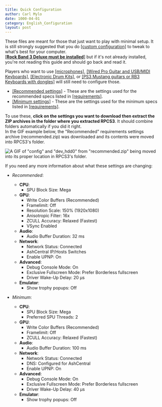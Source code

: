 ```yaml
---
title: Quick Configuration
author: Carl Mylo
date: 1000-04-01
category: English_Configuration
layout: post
---
```


These files are meant for those that just want to play with minimal setup. It is still strongly suggested that you do [[custom configuration]](https://github.com/hmxmilohax/rb3-pc/tree/main#custom-configuration) to tweak to what's best for your computer.  
[[**Rock Band 3 Deluxe must be installed**]](https://rb3dx.neocities.org/) but if it's not already installed, you're not reading this guide and should go back and read it.  

Players who want to use [[microphones]](https://hmxmilohax.github.io/rb3-pc/english/customconfiguration#audio), [[Wired Pro Guitar and USB/MIDI Keyboards]](https://hmxmilohax.github.io/rb3-pc/english/customconfiguration#io), [[Electronic Drum Kits]](https://hmxmilohax.github.io/rb3-pc/english/customconfiguration#io), or [[PS3 Mustang guitars or RB3 Keyboards with dongles]](https://hmxmilohax.github.io/rb3-pc/english/passthroughdevices/) will still need to configure those.

* [[Recommended settings]](https://github.com/hmxmilohax/rb3-pc/raw/main/config/customconfig/recommended.zip) - These are the settings used for the recommended specs listed in [[requirements]](https://hmxmilohax.github.io/rb3-pc/english/requirements/).
* [[Minimum settings]](https://github.com/hmxmilohax/rb3-pc/raw/main/config/customconfig/minimum.zip) - These are the settings used for the minimum specs listed in [[requirements]](https://hmxmilohax.github.io/rb3-pc/english/requirements/).


To use these, **click on the settings you want to download then extract the ZIP archives in the folder where you extracted RPCS3**. It should combine folders automatically if you did it right.  
In the GIF example below, the "Recommended" requirements settings archive (recommended.zip) was downloaded and its contents were moved into RPCS3's folder.

![A GIF of "config" and "dev_hdd0" from "recommended.zip" being moved into its proper location in RPCS3's folder.](https://raw.githubusercontent.com/hmxmilohax/rb3-pc/main/assets/images/cust/quickconf.gif "Recommended.zip")

If you need any more information about what these settings are changing:

* *Recommended*:  
	- **CPU**:
		- SPU Block Size: Mega
	- **GPU**:
		- Write Color Buffers (Recommended)
		- Framelimit: Off
		- Resolution Scale: 150% (1920x1080)
		- Anisotropic Filter: 16x
		- ZCULL Accuracy: Relaxed (Fastest)
		- VSync Enabled
	- **Audio**:
		- Audio Buffer Duration: 32 ms
	- **Network**:
		- Network Status: Connected
		- AshCentral IP/Hosts Switches
		- Enable UPNP: On
	- **Advanced**:
		- Debug Console Mode: On
		- Exclusive Fullscreen Mode: Prefer Borderless fullscreen
		- Driver Wake-Up Delay: 20 µs
	- **Emulator**:
		- Show trophy popups: Off

* *Minimum*:  
	- **CPU**:
		- SPU Block Size: Mega
		- Preferred SPU Threads: 2
	- **GPU**:
		- Write Color Buffers (Recommended)
		- Framelimit: Off
		- ZCULL Accuracy: Relaxed (Fastest)
	- **Audio**:
		- Audio Buffer Duration: 100 ms
	- **Network**:
		- Network Status: Connected
		- DNS: Configured for AshCentral
		- Enable UPNP: On
	- **Advanced**:
		- Debug Console Mode: On
		- Exclusive Fullscreen Mode: Prefer Borderless fullscreen
		- Driver Wake-Up Delay: 40 µs
	- **Emulator**:
		- Show trophy popups: Off